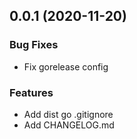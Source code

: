 
<a name="0.0.1"></a>
## 0.0.1 (2020-11-20)

### Bug Fixes

* Fix gorelease config

### Features

* Add dist go .gitignore
* Add CHANGELOG.md

